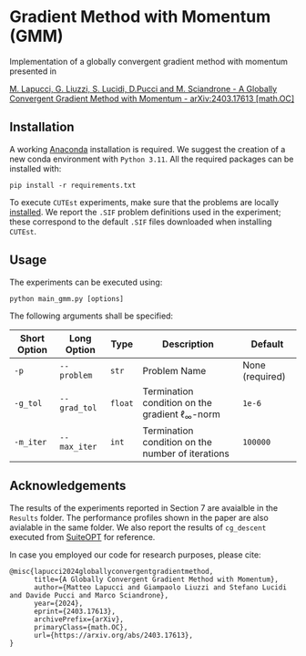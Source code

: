 # Gradient Method with Momentum (GMM)
Implementation of a globally convergent gradient method with momentum presented in 

[M. Lapucci, G. Liuzzi, S. Lucidi, D.Pucci and M. Sciandrone - A Globally Convergent Gradient Method with Momentum - arXiv:2403.17613 [math.OC]](https://arxiv.org/abs/2403.17613)

<!-- <p float="left">
  <img src="Results/plots_cutest_gmm_lbfgs/t.png" width="45%" />
  <img src="Results/plots_cutest_gmm_lbfgs/n_it.png" width="45%" />
</p> -->

## Installation

A working [Anaconda](https://www.anaconda.com/) installation is required. We suggest the creation of a new conda environment with ```Python 3.11```. All the required packages can be installed with:
```
pip install -r requirements.txt
```
To execute ```CUTEst``` experiments, make sure that the problems are locally [installed](https://jfowkes.github.io/pycutest/_build/html/install.html). We report the ```.SIF``` problem definitions used in the experiment; these correspond to the default ```.SIF``` files downloaded when installing ```CUTEst```.

## Usage
The experiments can be executed using:
```
python main_gmm.py [options]
```
The following arguments shall be specified:

<div align='center'>
  
| Short Option  | Long Option           | Type    | Description                                          | Default           |
|---------------|-----------------------|---------|------------------------------------------------------|-------------------|
| `-p`          | `--problem`    | `str`   | Problem Name               | None (required)   |
| `-g_tol`          | `--grad_tol`           | `float`   | Termination condition on the gradient $\ell_\infty$-norm | `1e-6`   |  
| `-m_iter`         | `--max_iter`      | `int`   | Termination condition on the number of iterations | `100000`   |

</div>


## Acknowledgements

The results  of the experiments reported in Section 7 are avaialble in the `Results` folder. The performance profiles shown in the paper are also avialable in the same folder. We also report the results of ```cg_descent``` executed from [SuiteOPT](https://people.clas.ufl.edu/hager/software/) for reference.

In case you employed our code for research purposes, please cite:

```
@misc{lapucci2024globallyconvergentgradientmethod,
      title={A Globally Convergent Gradient Method with Momentum}, 
      author={Matteo Lapucci and Giampaolo Liuzzi and Stefano Lucidi and Davide Pucci and Marco Sciandrone},
      year={2024},
      eprint={2403.17613},
      archivePrefix={arXiv},
      primaryClass={math.OC},
      url={https://arxiv.org/abs/2403.17613}, 
}
```
